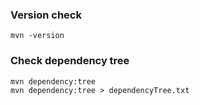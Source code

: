 ### Version check 
    mvn -version
 
### Check dependency tree
    mvn dependency:tree
    mvn dependency:tree > dependencyTree.txt
